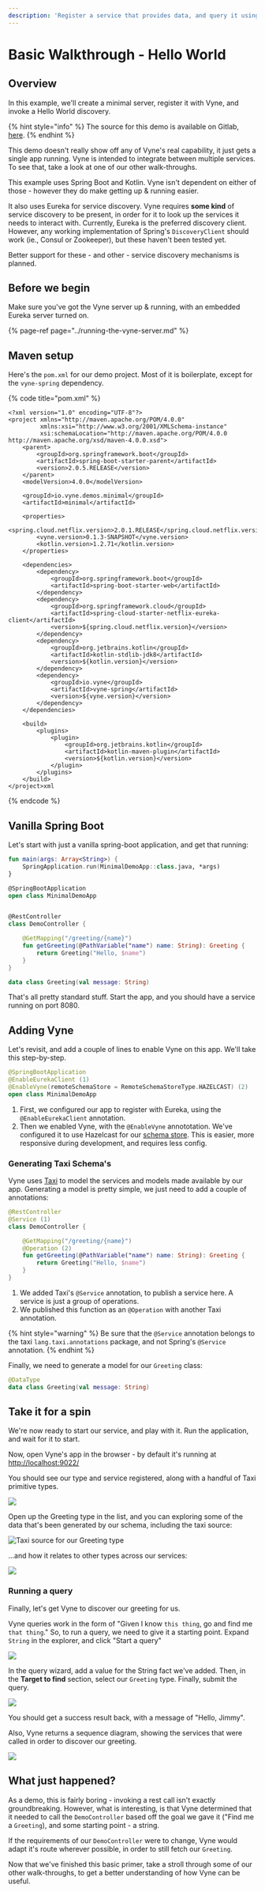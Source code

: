 ```yaml
---
description: 'Register a service that provides data, and query it using Vyne'
---
```


# Basic Walkthrough - Hello World

## Overview

In this example, we'll create a minimal server, register it with Vyne, and invoke a Hello World discovery.

{% hint style="info" %}
The source for this demo is available on Gitlab, [here](https://gitlab.com/vyne/demos/tree/master/minimal).
{% endhint %}

This demo doesn't really show off any of Vyne's real capability, it just gets a single app running.  Vyne is intended to integrate between multiple services.  To see that, take a look at one of our other walk-throughs.

This example uses Spring Boot and Kotlin.  Vyne isn't dependent on either of those - however they do make getting up & running easier.  

It also uses Eureka for service discovery.  Vyne requires **some kind** of service discovery to be present, in order for it to look up the services it needs to interact with.  Currently, Eureka is the preferred discovery client.  However, any working implementation of Spring's `DiscoveryClient` should work \(ie., Consul or Zookeeper\), but these haven't been tested yet.

Better support for these - and other - service discovery mechanisms is planned.

## Before we begin

Make sure you've got the Vyne server up & running, with an embedded Eureka server turned on.

{% page-ref page="../running-the-vyne-server.md" %}

## Maven setup

Here's the `pom.xml` for our demo project.  Most of it is boilerplate, except for the `vyne-spring` dependency.

{% code title="pom.xml" %}
```markup
<?xml version="1.0" encoding="UTF-8"?>
<project xmlns="http://maven.apache.org/POM/4.0.0"
         xmlns:xsi="http://www.w3.org/2001/XMLSchema-instance"
         xsi:schemaLocation="http://maven.apache.org/POM/4.0.0 http://maven.apache.org/xsd/maven-4.0.0.xsd">
    <parent>
        <groupId>org.springframework.boot</groupId>
        <artifactId>spring-boot-starter-parent</artifactId>
        <version>2.0.5.RELEASE</version>
    </parent>
    <modelVersion>4.0.0</modelVersion>

    <groupId>io.vyne.demos.minimal</groupId>
    <artifactId>minimal</artifactId>

    <properties>
        <spring.cloud.netflix.version>2.0.1.RELEASE</spring.cloud.netflix.version>
        <vyne.version>0.1.3-SNAPSHOT</vyne.version>
        <kotlin.version>1.2.71</kotlin.version>
    </properties>

    <dependencies>
        <dependency>
            <groupId>org.springframework.boot</groupId>
            <artifactId>spring-boot-starter-web</artifactId>
        </dependency>
        <dependency>
            <groupId>org.springframework.cloud</groupId>
            <artifactId>spring-cloud-starter-netflix-eureka-client</artifactId>
            <version>${spring.cloud.netflix.version}</version>
        </dependency>
        <dependency>
            <groupId>org.jetbrains.kotlin</groupId>
            <artifactId>kotlin-stdlib-jdk8</artifactId>
            <version>${kotlin.version}</version>
        </dependency>
        <dependency>
            <groupId>io.vyne</groupId>
            <artifactId>vyne-spring</artifactId>
            <version>${vyne.version}</version>
        </dependency>
    </dependencies>

    <build>
        <plugins>
            <plugin>
                <groupId>org.jetbrains.kotlin</groupId>
                <artifactId>kotlin-maven-plugin</artifactId>
                <version>${kotlin.version}</version>
            </plugin>
        </plugins>
    </build>
</project>xml
```
{% endcode %}

## Vanilla Spring Boot

Let's start with just a vanilla spring-boot application, and get that running:

```kotlin
fun main(args: Array<String>) {
    SpringApplication.run(MinimalDemoApp::class.java, *args)
}

@SpringBootApplication
open class MinimalDemoApp


@RestController
class DemoController {

    @GetMapping("/greeting/{name}")
    fun getGreeting(@PathVariable("name") name: String): Greeting {
        return Greeting("Hello, $name")
    }
}

data class Greeting(val message: String)
```

That's all pretty standard stuff.   Start the app, and you should have a service running on port 8080.

## Adding Vyne

Let's revisit, and add a couple of lines to enable Vyne on this app.  We'll take this step-by-step.

```kotlin
@SpringBootApplication
@EnableEurekaClient (1)
@EnableVyne(remoteSchemaStore = RemoteSchemaStoreType.HAZELCAST) (2)
open class MinimalDemoApp
```

1. First, we configured our app to register with Eureka, using the `@EnableEurekaClient` annotation.
2. Then we enabled Vyne, with the `@EnableVyne` annototation.  We've configured it to use Hazelcast for our [schema store](../running-a-local-taxonomy-editor-environment/vyne-components.md#schema-stores).  This is easier, more responsive during development, and requires less config.

### Generating Taxi Schema's

Vyne uses [Taxi](https://docs.taxilang.org) to model the services and models made available by our app.  Generating a model is pretty simple, we just need to add a couple of annotations:

```kotlin
@RestController
@Service (1)
class DemoController {

    @GetMapping("/greeting/{name}")
    @Operation (2)
    fun getGreeting(@PathVariable("name") name: String): Greeting {
        return Greeting("Hello, $name")
    }
}
```

1. We added Taxi's `@Service` annotation, to publish a service here.  A service is just a group of operations.
2. We published this function as an `@Operation` with another Taxi annotation.

{% hint style="warning" %}
Be sure that the `@Service` annotation belongs to the taxi `lang.taxi.annotations` package, and not Spring's `@Service` annotation.
{% endhint %}

Finally, we need to generate a model for our `Greeting` class:

```kotlin
@DataType
data class Greeting(val message: String)
```

## Take it for a spin

We're now ready to start our service, and play with it.  Run the application, and wait for it to start.

Now, open Vyne's app in the browser - by default it's running at [http://localhost:9022/](http://localhost:9022/)

You should see our type and service registered, along with a handful of Taxi primitive types.

![](../.gitbook/assets/minimal-vyne.png)

Open up the Greeting type in the list, and you can exploring some of the data that's been generated by our schema, including the taxi source:

![Taxi source for our Greeting type](../.gitbook/assets/minimal-taxi.png)

  
...and how it relates to other types across our services:

![](../.gitbook/assets/greeting-links.png)

###  Running a query

Finally, let's get Vyne to discover our greeting for us.

Vyne queries work in the form of "Given I know `this thing`, go and find me `that thing`."  So, to run a query, we need to give it a starting point.  Expand `String` in the explorer, and click "Start a query"

![](../.gitbook/assets/image%20%289%29.png)

  
In the query wizard, add a value for the String fact we've added.  Then, in the **Target to find** section, select our `Greeting` type.  Finally, submit the query.

![](../.gitbook/assets/image%20%2813%29.png)

You should get a success result back, with a message of "Hello, Jimmy".

Also, Vyne returns a sequence diagram, showing the services that were called in order to discover our greeting.

![](../.gitbook/assets/image%20%2823%29.png)

## What just happened?

As a demo, this is fairly boring - invoking a rest call isn't exactly groundbreaking.  However, what is interesting, is that Vyne determined that it needed to call the `DemoController` based off the goal we gave it \("Find me a `Greeting`\), and some starting point - a string.

If the requirements of our `DemoController` were to change, Vyne would adapt it's route wherever possible, in order to still fetch our `Greeting`.

Now that we've finished this basic primer, take a stroll through some of our other walk-throughs, to get a better understanding of how Vyne can be useful.

